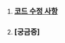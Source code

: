 1. ### [코드 수정 사항](https://github.com/ckdqja135/Typescript-restful-starter/blob/master/%EC%BD%94%EB%93%9C%EC%88%98%EC%A0%95.md)

2. ### [궁금증]
